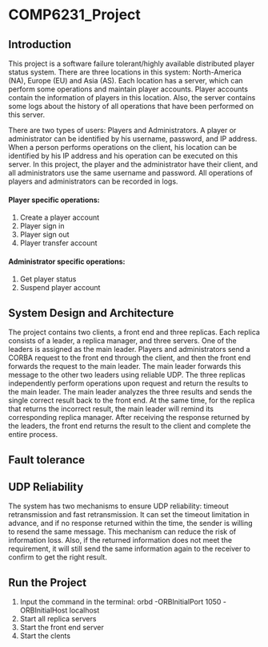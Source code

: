 # COMP6231_Project

## Introduction

This project is a software failure tolerant/highly available distributed player status system. There are three locations in this system: North-America (NA), Europe (EU) and Asia (AS). Each location has a server, which can perform some operations and maintain player accounts. Player accounts contain the information of players in this location. Also, the server contains some logs about the history of all operations that have been performed on this server.

There are two types of users: Players and Administrators. A player or administrator can be identified by his username, password, and IP address. When a person performs operations on the client, his location can be identified by his IP address and his operation can be executed on this server. In this project, the player and the administrator have their client, and all administrators use the same username and password. All operations of players and administrators can be recorded in logs.

#### Player specific operations:
1. Create a player account
2. Player sign in
3. Player sign out
4. Player transfer account
#### Administrator specific operations:
1. Get player status
2. Suspend player account

## System Design and Architecture
The project contains two clients, a front end and three replicas. Each replica consists of a leader, a replica manager, and three servers. One of the leaders is assigned as the main leader. Players and administrators send a CORBA request to the front end through the client, and then the front end forwards the request to the main leader. The main leader forwards this message to the other two leaders using reliable UDP. The three replicas independently perform operations upon request and return the results to the main leader. The main leader analyzes the three results and sends the single correct result back to the front end. At the same time, for the replica that returns the incorrect result, the main leader will remind its corresponding replica manager. After receiving the response returned by the leaders, the front end returns the result to the client and complete the entire process.

## Fault tolerance
## UDP Reliability
The system has two mechanisms to ensure UDP reliability: timeout retransmission and fast retransmission. It can set the timeout limitation in advance, and if no response returned within the time, the sender is willing to resend the same message. This mechanism can reduce the risk of information loss. Also, if the returned information does not meet the requirement, it will still send the same information again to the receiver to confirm to get the right result.

## Run the Project
1. Input the command in the terminal: orbd -ORBInitialPort 1050 -ORBInitialHost localhost
2. Start all replica servers
3. Start the front end server
4. Start the clents


